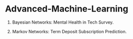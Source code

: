 # Advanced-Machine-Learning

1. Bayesian Networks: 
  Mental Health in Tech Survey.
  
2. Markov Networks:
  Term Deposit Subscription Prediction.
